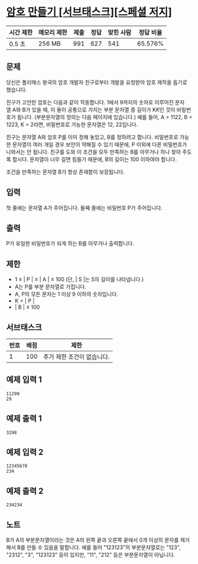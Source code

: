 # [암호 만들기 [서브태스크][스페셜 저지]](https://www.acmicpc.net/problem/21553)

| 시간 제한 | 메모리 제한 | 제출 | 정답 | 맞힌 사람 | 정답 비율 |
| --- | --- | --- | --- | --- | --- |
| 0.5 초 | 256 MB | 991 | 627 | 541 | 65.576% |

## 문제

당신은 폴리매스 왕국의 암호 개발자 친구로부터 개발을 요청받아 암호 제작을 돕기로 했습니다.

친구가 고안한 암호는 다음과 같이 작동합니다. 1에서 9까지의 숫자로 이루어진 문자열 A와 B가 있을 때, 이 둘이 공통으로 가지는 부분 문자열 중 길이가 K$K$인 것이 비밀번호가 됩니다. (부분문자열의 정의는 다음 페이지에 있습니다.) 예를 들어, A = 1122, B = 1223, K = 2라면, 비밀번호로 가능한 문자열은 12, 22입니다.

친구는 문자열 A와 암호 P를 이미 정해 놓았고, B를 정하려고 합니다. 비밀번호로 가능한 문자열이 여러 개일 경우 보안이 약해질 수 있기 때문에, P 이외에 다른 비밀번호가 나와서는 안 됩니다. 친구를 도와 이 조건을 모두 만족하는 B를 아무거나 하나 찾아 주도록 합시다. 문자열이 너무 길면 힘들기 때문에, B의 길이는 100 이하여야 합니다.

조건을 만족하는 문자열 B가 항상 존재함이 보장됩니다.

## 입력

첫 줄에는 문자열 A가 주어집니다. 둘째 줄에는 비밀번호 P가 주어집니다.

## 출력

P가 유일한 비밀번호가 되게 하는 B를 아무거나 출력합니다.

## 제한

- 1 ≤ | P | ≤ | A | ≤ 100 (단, | S |는 S의 길이를 나타냅니다.)
- A는 P를 부분 문자열로 가집니다.
- A, P의 모든 문자는 1 이상 9 이하의 숫자입니다.
- K = | P |
- | B | ≤ 100

## 서브태스크

| 번호 | 배점 | 제한 |
| --- | --- | --- |
| 1 | 100 | 추가 제한 조건이 없습니다. |

## 예제 입력 1

```
11299
29

```

## 예제 출력 1

```
3298

```

## 예제 입력 2

```
12345678
234

```

## 예제 출력 2

```
234234

```

## 노트

B가 A의 부분문자열이라는 것은 A의 왼쪽 끝과 오른쪽 끝에서 0개 이상의 문자를 제거해서 B를 만들 수 있음을 말합니다. 예를 들어 "123123"의 부분문자열로는 "123", "2312", "3", "123123" 등이 있지만, "11", "212" 등은 부분문자열이 아닙니다.
